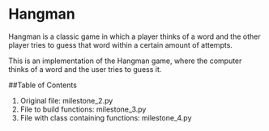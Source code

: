 # Hangman

Hangman is a classic game in which a player thinks of a word and the other player tries to guess that word within a certain amount of attempts.

This is an implementation of the Hangman game, where the computer thinks of a word and the user tries to guess it. 

##Table of Contents

1. Original file: milestone_2.py
2. File to build functions: milestone_3.py
3. File with class containing functions: milestone_4.py
